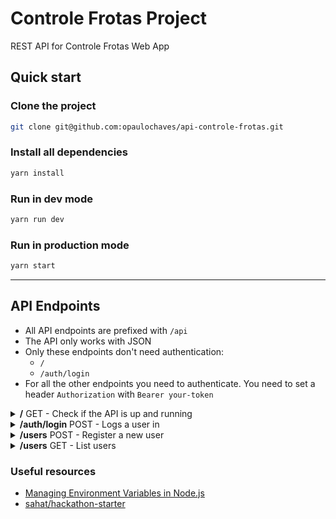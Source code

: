 # Controle Frotas Project
REST API for Controle Frotas Web App

## Quick start

### Clone the project
```sh
git clone git@github.com:opaulochaves/api-controle-frotas.git
```

### Install all dependencies
```sh
yarn install
```

### Run in dev mode
```sh
yarn run dev
```

### Run in production mode
```sh
yarn start
```

-------------------------------------

## API Endpoints

- All API endpoints are prefixed with `/api`
- The API only works with JSON
- Only these endpoints don't need authentication:
  - `/`
  - `/auth/login`
- For all the other endpoints you need to authenticate. You need to set a header `Authorization` with `Bearer your-token`

</summary>
<details>
<summary><b>/</b> GET - Check if the API is up and running</summary>

</details>

<details>
<summary><b>/auth/login</b> POST - Logs a user in</summary>

- Request body

  ```json
  {
    "email": "paul@email.com",
    "password": "12345"
  }
  ```

- Response

  ```json
  {
    "token": "your-token",
    "email": "paul@email.com"
  }
  ```

</details>

<details>
<summary><b>/users</b> POST - Register a new user</summary>

- Constraints
  - The user email is unique
- Fields
  - `name [required]`
  - `email [required]`
  - `password [required]`
- Request body

  ```json
  {
    "name": "Paul",
    "email": "paul@email.com",
    "password": "12345"
  }
  ```
- Response

  - **201** - Created
  
    ```json
    {
      "token": "your-token",
      "email": "paul@email.com"
    }
    ```
    
</details>

<details>
<summary><b>/users</b> GET - List users</summary>

- Response

  ```json
  [
    {
      "_id": "58b59c61c537a718e6255bf5",
      "updatedAt": "2017-02-28T15:50:57.310Z",
      "createdAt": "2017-02-28T15:50:57.310Z",
      "name": "Paul",
      "email": "paul@email.com"
    }
  ]
  ```
</details>

### Useful resources
- [Managing Environment Variables in Node.js](https://medium.com/@rafaelvidaurre/managing-environment-variables-in-node-js-2cb45a55195f)
- [sahat/hackathon-starter](https://github.com/sahat/hackathon-starter/)
